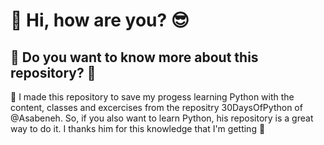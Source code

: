 <h1>👋 Hi, how are you? 😎</h1>
<h2>🐍 Do you want to know more about this repository? 🐍</h2>
<p>💚 I made this repository to save my progess learning Python with the content, classes and excercises from the repositry 30DaysOfPython of @Asabeneh. So, if you also want to learn Python, his repository is a great way to do it. I thanks him for this knowledge that I'm getting 💚</p>
